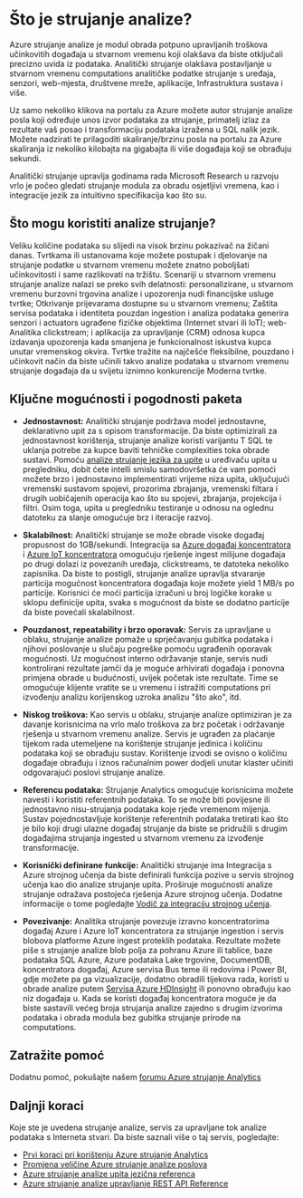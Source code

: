 <properties 
    pageTitle="Uvod u strujanje analize | Microsoft Azure" 
    description="Saznajte više o strujanje analize, servis za upravljane koji olakšava analize strujanja podataka s Interneta od stvari (IoT) u stvarnom vremenu." 
    keywords="Analitički kao servis, upravlja services, obrada strujanje, strujanje analize, što je strujanje analytics"
    services="stream-analytics" 
    documentationCenter="" 
    authors="jeffstokes72" 
    manager="jhubbard" 
    editor="cgronlun"/>

<tags 
    ms.service="stream-analytics" 
    ms.devlang="na" 
    ms.topic="get-started-article" 
    ms.tgt_pltfrm="na" 
    ms.workload="data-services" 
    ms.date="09/26/2016" 
    ms.author="jeffstok"/>


# <a name="what-is-stream-analytics"></a>Što je strujanje analize?

Azure strujanje analize je modul obrada potpuno upravljanih troškova učinkovitih događaja u stvarnom vremenu koji olakšava da biste otključali precizno uvida iz podataka. Analitički strujanje olakšava postavljanje u stvarnom vremenu computations analitičke podatke strujanje s uređaja, senzori, web-mjesta, društvene mreže, aplikacije, Infrastruktura sustava i više.

Uz samo nekoliko klikova na portalu za Azure možete autor strujanje analize posla koji određuje unos izvor podataka za strujanje, primatelj izlaz za rezultate vaš posao i transformaciju podataka izražena u SQL nalik jezik. Možete nadzirati te prilagoditi skaliranje/brzinu posla na portalu za Azure skaliranja iz nekoliko kilobajta na gigabajta ili više događaja koji se obrađuju sekundi.

Analitički strujanje upravlja godinama rada Microsoft Research u razvoju vrlo je počeo gledati strujanje modula za obradu osjetljivi vremena, kao i integracije jezik za intuitivno specifikacija kao što su.

## <a name="what-can-i-use-stream-analytics-for"></a>Što mogu koristiti analize strujanje?
Veliku količine podataka su slijedi na visok brzinu pokazivač na žičani danas. Tvrtkama ili ustanovama koje možete postupak i djelovanje na strujanje podatke u stvarnom vremenu možete znatno poboljšati učinkovitosti i same razlikovati na tržištu. Scenariji u stvarnom vremenu strujanje analize nalazi se preko svih delatnosti: personalizirane, u stvarnom vremenu burzovni trgovina analize i upozorenja nudi financijske usluge tvrtke; Otkrivanje prijevarama dostupne su u stvarnom vremenu; Zaštita servisa podataka i identiteta pouzdan ingestion i analiza podataka generira senzori i actuators ugrađene fizičke objektima (Internet stvari ili IoT); web-Analitika clickstream; i aplikacija za upravljanje (CRM) odnosa kupca izdavanja upozorenja kada smanjena je funkcionalnost iskustva kupca unutar vremenskog okvira. Tvrtke tražite na najčešće fleksibilne, pouzdano i učinkovit način da biste učinili takvo analize podataka u stvarnom vremenu strujanje događaja da u svijetu iznimno konkurencije Moderna tvrtke.

## <a name="key-capabilities-and-benefits"></a>Ključne mogućnosti i pogodnosti paketa
-   **Jednostavnost:** Analitički strujanje podržava model jednostavne, deklarativno upit za s opisom transformacije. Da biste optimizirali za jednostavnost korištenja, strujanje analize koristi varijantu T SQL te uklanja potrebe za kupce baviti tehničke complexities toka obrade sustavi. Pomoću [analize strujanje jezika za upite](https://msdn.microsoft.com/library/azure/dn834998.aspx) u uređivaču upita u pregledniku, dobit ćete intelli smislu samodovršetka će vam pomoći možete brzo i jednostavno implementirati vrijeme niza upita, uključujući vremenski sustavom spojevi, prozorima zbrajanja, vremenski filtara i drugih uobičajenih operacija kao što su spojevi, zbrajanja, projekcija i filtri. Osim toga, upita u pregledniku testiranje u odnosu na oglednu datoteku za slanje omogućuje brz i iteracije razvoj.  

-   **Skalabilnost:** Analitički strujanje se može obrade visoke događaj propusnost do 1GB/sekundi. Integracija sa [Azure događaj koncentratora](https://azure.microsoft.com/services/event-hubs/) i [Azure IoT koncentratora](https://azure.microsoft.com/services/iot-hub/) omogućuju rješenje ingest milijune događaja po drugi dolazi iz povezanih uređaja, clickstreams, te datoteka nekoliko zapisnika. Da biste to postigli, strujanje analize upravlja stvaranje particija mogućnost koncentratora događaja koje možete yield 1 MB/s po particije. Korisnici će moći particija izračuni u broj logičke korake u sklopu definicije upita, svaka s mogućnost da biste se dodatno particije da biste povećali skalabilnost.  

-   **Pouzdanost, repeatability i brzo oporavak:** Servis za upravljane u oblaku, strujanje analize pomaže u sprječavanju gubitka podataka i njihovi poslovanje u slučaju pogreške pomoću ugrađenih oporavak mogućnosti. Uz mogućnost interno održavanje stanje, servis nudi kontrolirani rezultate jamči da je moguće arhivirati događaja i ponovna primjena obrade u budućnosti, uvijek početak iste rezultate. Time se omogućuje klijente vratite se u vremenu i istražiti computations pri izvođenju analizu korijenskog uzroka analizu "što ako", itd.  

-   **Niskog troškova:** Kao servis u oblaku, strujanje analize optimiziran je za davanje korisnicima na vrlo malo troškova za brz početak i održavanje rješenja u stvarnom vremenu analize. Servis je ugrađen za plaćanje tijekom rada utemeljene na korištenje strujanje jedinica i količinu podataka koji se obrađuju sustav. Korištenje izvodi se ovisno o količinu događaje obrađuju i iznos računalnim power dodjeli unutar klaster učiniti odgovarajući poslovi strujanje analize.  

-   **Referencu podataka:** Strujanje Analytics omogućuje korisnicima možete navesti i koristiti referentnih podataka. To se može biti povijesne ili jednostavno nisu-strujanja podataka koje rjeđe vremenom mijenja. Sustav pojednostavljuje korištenje referentnih podataka tretirati kao što je bilo koji drugi ulazne događaj strujanje da biste se pridružili s drugim događajima strujanja ingested u stvarnom vremenu za izvođenje transformacije.  

-   **Korisnički definirane funkcije:** Analitički strujanje ima Integracija s Azure strojnog učenja da biste definirali funkcija pozive u servis strojnog učenja kao dio analize strujanje upita. Proširuje mogućnosti analize strujanje odražava postojeća rješenja Azure strojnog učenja. Dodatne informacije o tome pogledajte [Vodič za integraciju strojnog učenja](stream-analytics-machine-learning-integration-tutorial.md).

-   **Povezivanje:** Analitika strujanje povezuje izravno koncentratorima događaj Azure i Azure IoT koncentratora za strujanje ingestion i servis blobova platforme Azure ingest proteklih podataka. Rezultate možete piše s strujanje analize blob polja za pohranu Azure ili tablice, baze podataka SQL Azure, Azure podataka Lake trgovine, DocumentDB, koncentratora događaj, Azure servisa Bus teme ili redovima i Power BI, gdje možete pa ga vizualizacije, dodatno obradili tijekova rada, koristi u obrade analize putem [Servisa Azure HDInsight](https://azure.microsoft.com/services/hdinsight/) ili ponovno obrađuju kao niz događaja u. Kada se koristi događaj koncentratora moguće je da biste sastavili većeg broja strujanja analize zajedno s drugim izvorima podataka i obrada modula bez gubitka strujanje prirode na computations.  

## <a name="get-help"></a>Zatražite pomoć
Dodatnu pomoć, pokušajte našem [forumu Azure strujanje Analytics](https://social.msdn.microsoft.com/Forums/en-US/home?forum=AzureStreamAnalytics)

## <a name="next-steps"></a>Daljnji koraci
Koje ste je uvedena strujanje analize, servis za upravljane tok analize podataka s Interneta stvari. Da biste saznali više o taj servis, pogledajte:

- [Prvi koraci pri korištenju Azure strujanje Analytics](stream-analytics-get-started.md)
- [Promjena veličine Azure strujanje analize poslova](stream-analytics-scale-jobs.md)
- [Azure strujanje analize upita jezična referenca](https://msdn.microsoft.com/library/azure/dn834998.aspx)
- [Azure strujanje analize upravljanje REST API Reference](https://msdn.microsoft.com/library/azure/dn835031.aspx)

